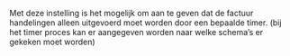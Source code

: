 Met deze instelling is het mogelijk om aan te geven dat de factuur handelingen alleen uitgevoerd moet worden door een bepaalde timer. (bij het timer proces kan er aangegeven worden naar welke schema’s er gekeken moet worden)